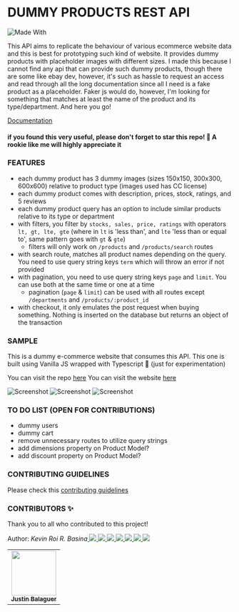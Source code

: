 
# DUMMY PRODUCTS REST API
![Made With](https://img.shields.io/badge/Made%20with-Node.JS-68A063?style=for-the-badge&logo=Node.JS)

This API aims to replicate the behaviour of various ecommerce website data and this is best for prototyping such kind of website. It provides dummy products with placeholder images with different sizes. I made this because I cannot find any api that can provide such dummy products, though there are some like ebay dev, however, it's such as hassle to request an access and read through all the long documentation since all I need is a fake product as a placeholder. Faker js would do, however, I'm looking for something that matches at least the name of the product and its type/department. And here you go!

[Documentation](https://dummyproducts-api.herokuapp.com)

#### if you found this very useful, please don't forget to star this repo! :tada: A rookie like me will highly appreciate it

### FEATURES
* each dummy product has 3 dummy images (sizes 150x150, 300x300, 600x600) relative to product type (images used has CC license)
* each dummy product comes with description, prices, stock, ratings, and 5 reviews
* each dummy product query has an option to include similar products relative to its type or department
* with filters, you filter by ```stocks, sales, price, ratings``` with operators ```lt, gt, lte, gte``` (where in ```lt``` is 'less than', and ```lte``` 'less than or equal to', same pattern goes with ```gt``` & ```gte```)
	* filters will only work on ```/products``` and ```/products/search``` routes
* with search route, matches all product names depending on the query. You need to use query string keys ```term``` which will throw an error if not provided
* with pagination, you need to use query string keys ```page``` and ```limit```. You can use  both at the same time or one at a time
	* pagination (```page``` & ```limit```) can be used with all routes except ```/departments``` and ```/products/:product_id```
* with checkout, it only emulates the post request when buying something. Nothing is inserted on the database but returns an object of the transaction

### SAMPLE
This is a dummy e-commerce website that consumes this API. This one is built using Vanilla JS wrapped with Typescript :tada: (just for experimentation)

You can visit the repo [here](https://github.com/rookiemonkey/dummy-ecommerce)
You can visit the website [here](https://krrb-prod-dummyecommerce.netlify.app/)

![Screenshot](./screenshots/dummyecommerce1.png)
![Screenshot](./screenshots/dummyecommerce2.png)
![Screenshot](./screenshots/dummyecommerce3.png)

### TO DO LIST (OPEN FOR CONTRIBUTIONS)
- dummy users
- dummy cart
- remove unnecessary routes to utilize query strings
- add dimensions property on Product Model?
- add discount property on Product Model?

### CONTRIBUTING GUIDELINES

Please check this [contributing guidelines](https://github.com/rookiemonkey/dummy-products-api/blob/dev/CONTRIBUTING.md)

### CONTRIBUTORS ✨

Thank you to all who contributed to this project!

<table>
	<tr>
		<td align="center">
			<a href="https://github.com/justinbalaguer">
			<img src="https://avatars0.githubusercontent.com/u/26339491?s=400&u=c1f802af9e6c33df21f4314d2065dc2be7d12e51&v=4" width="100px;" alt=""/><br /><sub><b>
Justin Balaguer</b></sub></a></a>
		</td>
	</tr>
</tablea

## Author: <i>Kevin Roi R. Basina</i>
<a href="https://github.com/rookiemonkey">
	<img src="https://img.shields.io/badge/GitHub-100000?style=for-the-badge&logo=github&logoColor=white" />
</a>
<a href="https://ph.linkedin.com/in/kevin-roi-rigor-basina-668136185">
	<img src="https://img.shields.io/badge/LinkedIn-0077B5?style=for-the-badge&logo=linkedin&logoColor=white">
</a>
<a href="https://www.facebook.com/kevinroibasina">
	<img src="https://img.shields.io/badge/Facebook-1877F2?style=for-the-badge&logo=facebook&logoColor=white" />
<a>
<a href="https://www.instagram.com/timemachineni_roi/">
	<img src="https://img.shields.io/badge/Instagram-E4405F?style=for-the-badge&logo=instagram&logoColor=white">
</a>
<a href="https://twitter.com/tymmchineni_roi">
	<img src="https://img.shields.io/badge/Twitter-1DA1F2?style=for-the-badge&logo=twitter&logoColor=white">
</a>
<a href="mailto: kevinroirigorbasina@protonmail.com">
	<img src="https://img.shields.io/badge/ProtonMail-8B89CC?style=for-the-badge&logo=protonmail&logoColor=white">
</a>
<a href="mailto: kevinroirigorbasina@gmail.com">
	<img src="https://img.shields.io/badge/Gmail-D14836?style=for-the-badge&logo=gmail&logoColor=white">
</a>